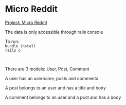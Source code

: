 # Micro Reddit

<p><a href="">Project: Micro Reddit</a></p>

<p>The data is only accessible through rails console</p>

<p>To run:<br><code>bundle install<br>rails c</code></p><br>

<p>There are 3 models: User, Post, Comment</p>
<p>A user has an username, posts and comments</p>
<p>A post belongs to an user and has a title and body</p>
<p>A comment belongs to an user and a post and has a body</p>


